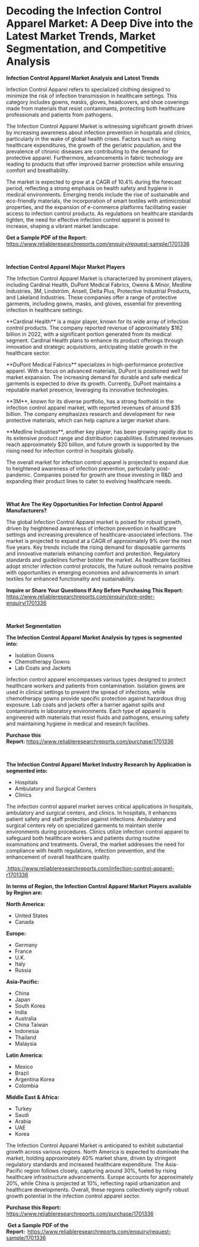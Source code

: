 <p><h1>Decoding the Infection Control Apparel Market: A Deep Dive into the Latest Market Trends, Market Segmentation, and Competitive Analysis</h1></p><p><strong>Infection Control Apparel Market Analysis and Latest Trends</strong></p>
<p><p>Infection Control Apparel refers to specialized clothing designed to minimize the risk of infection transmission in healthcare settings. This category includes gowns, masks, gloves, headcovers, and shoe coverings made from materials that resist contaminants, protecting both healthcare professionals and patients from pathogens.</p><p>The Infection Control Apparel Market is witnessing significant growth driven by increasing awareness about infection prevention in hospitals and clinics, particularly in the wake of global health crises. Factors such as rising healthcare expenditures, the growth of the geriatric population, and the prevalence of chronic diseases are contributing to the demand for protective apparel. Furthermore, advancements in fabric technology are leading to products that offer improved barrier protection while ensuring comfort and breathability.</p><p>The market is expected to grow at a CAGR of 10.4% during the forecast period, reflecting a strong emphasis on health safety and hygiene in medical environments. Emerging trends include the rise of sustainable and eco-friendly materials, the incorporation of smart textiles with antimicrobial properties, and the expansion of e-commerce platforms facilitating easier access to infection control products. As regulations on healthcare standards tighten, the need for effective infection control apparel is poised to increase, shaping a vibrant market landscape.</p></p>
<p><strong>Get a Sample PDF of the Report:&nbsp;</strong> <a href="https://www.reliableresearchreports.com/enquiry/request-sample/1701336?utm_campaign=3003&utm_medium=2&utm_source=Github&utm_content=ia&utm_term=13042025&utm_id=infection-control-apparel">https://www.reliableresearchreports.com/enquiry/request-sample/1701336</a></p>
<p>&nbsp;</p>
<p><strong>Infection Control Apparel Major Market Players</strong></p>
<p><p>The Infection Control Apparel Market is characterized by prominent players, including Cardinal Health, DuPont Medical Fabrics, Owens & Minor, Medline Industries, 3M, Lindström, Ansell, Delta Plus, Protective Industrial Products, and Lakeland Industries. These companies offer a range of protective garments, including gowns, masks, and gloves, essential for preventing infection in healthcare settings.</p><p>**Cardinal Health** is a major player, known for its wide array of infection control products. The company reported revenue of approximately $162 billion in 2022, with a significant portion generated from its medical segment. Cardinal Health plans to enhance its product offerings through innovation and strategic acquisitions, anticipating stable growth in the healthcare sector.</p><p>**DuPont Medical Fabrics** specializes in high-performance protective apparel. With a focus on advanced materials, DuPont is positioned well for market expansion. The increasing demand for durable and safe medical garments is expected to drive its growth. Currently, DuPont maintains a reputable market presence, leveraging its innovative technologies.</p><p>**3M**, known for its diverse portfolio, has a strong foothold in the infection control apparel market, with reported revenues of around $35 billion. The company emphasizes research and development for new protective materials, which can help capture a larger market share.</p><p>**Medline Industries**, another key player, has been growing rapidly due to its extensive product range and distribution capabilities. Estimated revenues reach approximately $20 billion, and future growth is supported by the rising need for infection control in hospitals globally.</p><p>The overall market for infection control apparel is projected to expand due to heightened awareness of infection prevention, particularly post-pandemic. Companies poised for growth are those investing in R&D and expanding their product lines to cater to evolving healthcare needs.</p></p>
<p>&nbsp;</p>
<p><strong>What Are The Key Opportunities For Infection Control Apparel Manufacturers?</strong></p>
<p><p>The global Infection Control Apparel market is poised for robust growth, driven by heightened awareness of infection prevention in healthcare settings and increasing prevalence of healthcare-associated infections. The market is projected to expand at a CAGR of approximately 9% over the next five years. Key trends include the rising demand for disposable garments and innovative materials enhancing comfort and protection. Regulatory standards and guidelines further bolster the market. As healthcare facilities adopt stricter infection control protocols, the future outlook remains positive with opportunities in emerging economies and advancements in smart textiles for enhanced functionality and sustainability.</p></p>
<p><strong>Inquire or Share Your Questions If Any Before Purchasing This Report:</strong> <a href="https://www.reliableresearchreports.com/enquiry/pre-order-enquiry/1701336?utm_campaign=3003&utm_medium=2&utm_source=Github&utm_content=ia&utm_term=13042025&utm_id=infection-control-apparel">https://www.reliableresearchreports.com/enquiry/pre-order-enquiry/1701336</a></p>
<p>&nbsp;</p>
<p><strong>Market Segmentation</strong></p>
<p><strong>The Infection Control Apparel Market Analysis by types is segmented into:</strong></p>
<p><ul><li>Isolation Gowns</li><li>Chemotherapy Gowns</li><li>Lab Coats and Jackets</li></ul></p>
<p><p>Infection control apparel encompasses various types designed to protect healthcare workers and patients from contamination. Isolation gowns are used in clinical settings to prevent the spread of infections, while chemotherapy gowns provide specific protection against hazardous drug exposure. Lab coats and jackets offer a barrier against spills and contaminants in laboratory environments. Each type of apparel is engineered with materials that resist fluids and pathogens, ensuring safety and maintaining hygiene in medical and research facilities.</p></p>
<p><strong>Purchase this Report:&nbsp;</strong><a href="https://www.reliableresearchreports.com/purchase/1701336?utm_campaign=3003&utm_medium=2&utm_source=Github&utm_content=ia&utm_term=13042025&utm_id=infection-control-apparel">https://www.reliableresearchreports.com/purchase/1701336</a></p>
<p>&nbsp;</p>
<p><strong>The Infection Control Apparel Market Industry Research by Application is segmented into:</strong></p>
<p><ul><li>Hospitals</li><li>Ambulatory and Surgical Centers</li><li>Clinics</li></ul></p>
<p><p>The infection control apparel market serves critical applications in hospitals, ambulatory and surgical centers, and clinics. In hospitals, it enhances patient safety and staff protection against infections. Ambulatory and surgical centers rely on specialized garments to maintain sterile environments during procedures. Clinics utilize infection control apparel to safeguard both healthcare workers and patients during routine examinations and treatments. Overall, the market addresses the need for compliance with health regulations, infection prevention, and the enhancement of overall healthcare quality.</p></p>
<p><a href="https://www.reliableresearchreports.com/infection-control-apparel-r1701336?utm_campaign=3003&utm_medium=2&utm_source=Github&utm_content=ia&utm_term=13042025&utm_id=infection-control-apparel">&nbsp;https://www.reliableresearchreports.com/infection-control-apparel-r1701336</a></p>
<p><strong>In terms of Region, the Infection Control Apparel Market Players available by Region are:</strong></p>
<p>
    <p> <strong> North America: </strong>
        <ul>
            <li>United States</li>
            <li>Canada</li>
        </ul>
        </p> 
    <p> <strong> Europe: </strong>
        <ul>
            <li>Germany</li>
            <li>France</li>
            <li>U.K.</li>
            <li>Italy</li>
            <li>Russia</li>
        </ul>
        </p> 
    <p> <strong> Asia-Pacific: </strong>
        <ul>
            <li>China</li>
            <li>Japan</li>
            <li>South Korea</li>
            <li>India</li>
            <li>Australia</li>
            <li>China Taiwan</li>
            <li>Indonesia</li>
            <li>Thailand</li>
            <li>Malaysia</li>
        </ul>
        </p> 
    <p> <strong> Latin America: </strong>
        <ul>
            <li>Mexico</li>
            <li>Brazil</li>
            <li>Argentina Korea</li>
            <li>Colombia</li>
        </ul>
        </p> 
    <p> <strong> Middle East & Africa: </strong>
        <ul>
            <li>Turkey</li>
            <li>Saudi</li>
            <li>Arabia</li>
            <li>UAE</li>
            <li>Korea</li>
        </ul>
    </p>
    </p>
<p><p>The Infection Control Apparel Market is anticipated to exhibit substantial growth across various regions. North America is expected to dominate the market, holding approximately 40% market share, driven by stringent regulatory standards and increased healthcare expenditure. The Asia-Pacific region follows closely, capturing around 30%, fueled by rising healthcare infrastructure advancements. Europe accounts for approximately 20%, while China is projected at 10%, reflecting rapid urbanization and healthcare developments. Overall, these regions collectively signify robust growth potential in the infection control apparel sector.</p></p>
<p><strong>Purchase this Report: </strong><a href="https://www.reliableresearchreports.com/purchase/1701336?utm_campaign=3003&utm_medium=2&utm_source=Github&utm_content=ia&utm_term=13042025&utm_id=infection-control-apparel">https://www.reliableresearchreports.com/purchase/1701336</a></p>
<p>&nbsp;<strong>Get a Sample PDF of the Report:&nbsp;&nbsp;</strong><a href="https://www.reliableresearchreports.com/enquiry/request-sample/1701336?utm_campaign=3003&utm_medium=2&utm_source=Github&utm_content=ia&utm_term=13042025&utm_id=infection-control-apparel">https://www.reliableresearchreports.com/enquiry/request-sample/1701336</a></p>
<p><strong></strong></p>
<p><p></p><p></p><p></p></p>